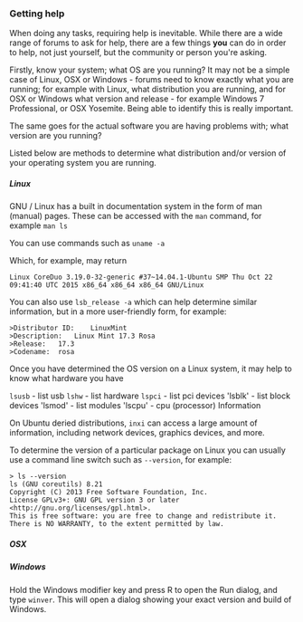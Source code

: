 ### Getting help

When doing any tasks, requiring help is inevitable. While there are a wide range of forums to ask for help, there are a few things __you__ can do in order to help, not just yourself, but the community or person you're asking.

Firstly, know your system; what OS are you running?  It may not be a simple case of Linux, OSX or Windows - forums need to know exactly what you are running; for example with Linux, what distribution you are running, and for OSX or Windows what version and release - for example Windows 7 Professional, or OSX Yosemite. Being able to identify this is really important.

The same goes for the actual software you are having problems with; what version are you running?

Listed below are methods to determine what distribution and/or version of  your operating system you are running.

##### Linux

GNU / Linux has a built in documentation system in the form of man (manual) pages. These can be accessed with the `man` command, for example `man ls` 

You can use commands such as `uname -a`

Which, for example, may return

`Linux CoreDuo 3.19.0-32-generic #37~14.04.1-Ubuntu SMP Thu Oct 22 09:41:40 UTC 2015 x86_64 x86_64 x86_64 GNU/Linux`

You can also use `lsb_release -a` which can help determine similar information, but in a more user-friendly form, for example:
```
>Distributor ID:	LinuxMint
>Description:	Linux Mint 17.3 Rosa
>Release:	17.3
>Codename:	rosa
```

Once you have determined the OS version on a Linux system, it may help to know what hardware you have

`lsusb` - list usb
`lshw` - list hardware
`lspci` - list pci devices
'lsblk' - list block devices
'lsmod' - list modules
'lscpu' - cpu (processor) Information

On Ubuntu deried distributions, `inxi` can access a large amount of information, including network devices, graphics devices, and more.

To determine the version of a particular package on Linux you can usually use a command line switch such as `--version`, for example:

```
> ls --version
ls (GNU coreutils) 8.21
Copyright (C) 2013 Free Software Foundation, Inc.
License GPLv3+: GNU GPL version 3 or later <http://gnu.org/licenses/gpl.html>.
This is free software: you are free to change and redistribute it.
There is NO WARRANTY, to the extent permitted by law.
```

##### OSX


##### Windows

Hold the Windows modifier key and press R to open the Run dialog, and type `winver`. This will open a dialog showing your exact version and build of Windows.
